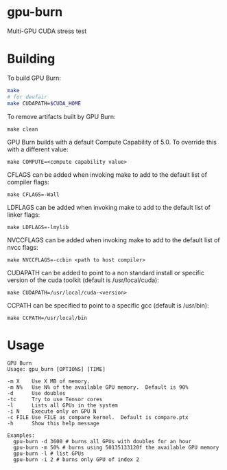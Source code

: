 # gpu-burn
Multi-GPU CUDA stress test

# Building
To build GPU Burn:

```bash
make
# for devfair
make CUDAPATH=$CUDA_HOME
```

To remove artifacts built by GPU Burn:

`make clean`

GPU Burn builds with a default Compute Capability of 5.0.
To override this with a different value:

`make COMPUTE=<compute capability value>`

CFLAGS can be added when invoking make to add to the default
list of compiler flags:

`make CFLAGS=-Wall`

LDFLAGS can be added when invoking make to add to the default
list of linker flags:

`make LDFLAGS=-lmylib`

NVCCFLAGS can be added when invoking make to add to the default
list of nvcc flags:

`make NVCCFLAGS=-ccbin <path to host compiler>`

CUDAPATH can be added to point to a non standard install or
specific version of the cuda toolkit (default is
/usr/local/cuda):

`make CUDAPATH=/usr/local/cuda-<version>`

CCPATH can be specified to point to a specific gcc (default is
/usr/bin):

`make CCPATH=/usr/local/bin`

# Usage

    GPU Burn
    Usage: gpu_burn [OPTIONS] [TIME]

    -m X    Use X MB of memory.
    -m N%   Use N% of the available GPU memory.  Default is 90%
    -d      Use doubles
    -tc     Try to use Tensor cores
    -l      Lists all GPUs in the system
    -i N    Execute only on GPU N
    -c FILE Use FILE as compare kernel.  Default is compare.ptx
    -h      Show this help message

    Examples:
      gpu-burn -d 3600 # burns all GPUs with doubles for an hour
      gpu-burn -m 50% # burns using 50135133120f the available GPU memory
      gpu-burn -l # list GPUs
      gpu-burn -i 2 # burns only GPU of index 2
